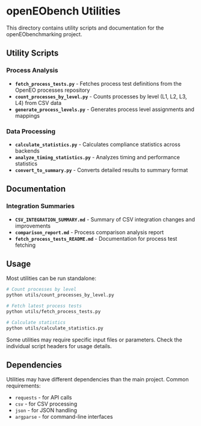 # openEObench Utilities

This directory contains utility scripts and documentation for the openEObenchmarking project.

## Utility Scripts

### Process Analysis
- **`fetch_process_tests.py`** - Fetches process test definitions from the OpenEO processes repository
- **`count_processes_by_level.py`** - Counts processes by level (L1, L2, L3, L4) from CSV data
- **`generate_process_levels.py`** - Generates process level assignments and mappings

### Data Processing
- **`calculate_statistics.py`** - Calculates compliance statistics across backends
- **`analyze_timing_statistics.py`** - Analyzes timing and performance statistics
- **`convert_to_summary.py`** - Converts detailed results to summary format

## Documentation

### Integration Summaries
- **`CSV_INTEGRATION_SUMMARY.md`** - Summary of CSV integration changes and improvements
- **`comparison_report.md`** - Process comparison analysis report
- **`fetch_process_tests_README.md`** - Documentation for process test fetching

## Usage

Most utilities can be run standalone:

```bash
# Count processes by level
python utils/count_processes_by_level.py

# Fetch latest process tests
python utils/fetch_process_tests.py

# Calculate statistics
python utils/calculate_statistics.py
```

Some utilities may require specific input files or parameters. Check the individual script headers for usage details.

## Dependencies

Utilities may have different dependencies than the main project. Common requirements:
- `requests` - for API calls
- `csv` - for CSV processing  
- `json` - for JSON handling
- `argparse` - for command-line interfaces
